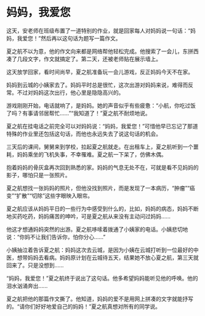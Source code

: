 # 妈妈，我爱您

这天，安老师在班级布置了一道特别的作业，就是回家每人对妈妈说一句话：“妈妈，我爱您！”然后再以这句话为题写一篇作文。 

夏之航不以为意，他的作文向来都是网络帮他轻松完成。他搜索了一会儿，东拼西凑了几段文字，作文就搞定了。第二天，还被老师贴在展示墙上。 

这天放学回家，看时间尚早，夏之航准备玩一会儿游戏，反正妈妈今天不在家。 

妈妈到云城的小姨家去了。妈妈平时总是很忙，这次出游对妈妈来说，难得而反常。不过对妈妈这次出行，他心里是隐隐高兴的。 

游戏刚刚开始，电话就响了，是妈妈。她的声音似乎有些疲惫：“小航，你吃过饭了吗？有事请邻居帮忙……”“我知道了！”夏之航不耐烦地说。 

夏之航在挂电话之前完全可以对妈妈说：“妈妈，我爱您！”可惜他早已忘记了那道特殊的作业里还包括这句话，而他也永远失去了说这句话的机会。 

三天后的课间，舅舅来到学校，拉起夏之航就走。在出租车上，夏之航听到一个噩耗，妈妈乘坐的飞机失事，不幸罹难。夏之航一下呆了，仿佛木偶。 

抱着妈妈的骨灰盒再次回到熟悉的家。妈妈的气息无处不在，可就是看不见妈妈的影子，哪怕只是一张照片。 

夏之航想找一张妈妈的照片，但他没找到照片，而是发现了一本病历，“肿瘤”“癌变”“扩散”“切除”这些字眼映入眼帘。 

夏之航应该从妈妈平日的一些行为中感受到什么的，比如，妈妈的病态，妈妈不断地买药吃药，妈妈痛苦的呻吟，可是夏之航从来没有主动问过妈妈…… 

他这才想通妈妈突然的出游。夏之航哆嗦着拨通了小姨家的电话。小姨悲切地说：“你妈不让我们告诉你，怕你分心……” 

小姨抽泣着告诉夏之航：妈妈这次去云城，是因为小姨在云城打听到一位最好的中医，想带妈妈去看病。妈妈原计划在云城待五天，结果她不放心夏之航，第三天就回来了。只是没想到…… 

“妈妈，我爱您！”夏之航终于说出了这句话。他多希望妈妈能听见他的呼唤。他的泪水汹涌奔出…… 

夏之航把他的那篇作文撕了。他知道，妈妈的爱不是用网上拼凑的文字就能抒写的。“请你们好好地爱自己的妈妈！”夏之航真想对所有的同学说。